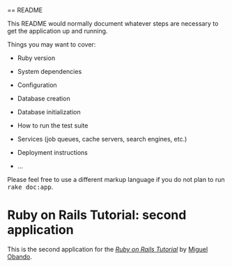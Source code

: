 == README

This README would normally document whatever steps are necessary to get the
application up and running.

Things you may want to cover:

* Ruby version

* System dependencies

* Configuration

* Database creation

* Database initialization

* How to run the test suite

* Services (job queues, cache servers, search engines, etc.)

* Deployment instructions

* ...


Please feel free to use a different markup language if you do not plan to run
<tt>rake doc:app</tt>.

# Ruby on Rails Tutorial: second  application

This is the second  application for the
[*Ruby on Rails Tutorial*](http://railstutorial.org/)
by [Miguel Obando](http://michaelhartl.com/).

